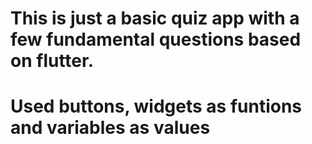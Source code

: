 # This is just a basic quiz app with a few fundamental questions based on flutter.

# Used buttons, widgets as funtions and variables as values